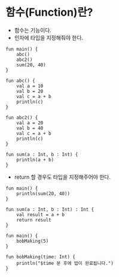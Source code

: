 # 함수(Function)란?

- 함수는 기능이다.
- 인자에 타입을 지정해줘야 한다.

```
fun main() {
    abc()
    abc2()
    sum(20, 40)
}

fun abc() {
    val a = 10
    val b = 20
    val c = a + b
    println(c)
}

fun abc2() {
    val a = 20
    val b = 40
    val c = a + b
    println(c)
}

fun sum(a : Int, b : Int) {
    println(a + b)
}
```

- return 할 경우도 타입을 지정해주어야 한다.

```
fun main() {
    println(sum(20, 40))
}

fun sum(a : Int, b : Int) : Int {
    val result = a + b
    return result
}
```
```
fun main() {
    bobMaking(5)
}

fun bobMaking(time: Int) {
    println("$time 분 후에 밥이 완료됩니다.")
}
```
